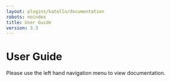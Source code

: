 ```yaml
---
layout: plugins/katello/documentation
robots: noindex
title: User Guide
version: 3.3
---
```


# User Guide

Please use the left hand navigation menu to view documentation.
